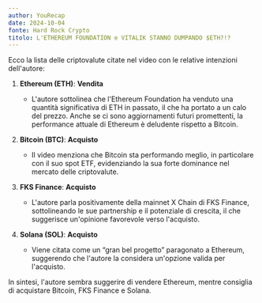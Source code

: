 ```yaml
---
author: YouRecap
date: 2024-10-04
fonte: Hard Rock Crypto
titolo: L'ETHEREUM FOUNDATION e VITALIK STANNO DUMPANDO $ETH?!?
---
```


Ecco la lista delle criptovalute citate nel video con le relative intenzioni dell'autore:

1. **Ethereum (ETH)**: **Vendita**
   - L'autore sottolinea che l'Ethereum Foundation ha venduto una quantità significativa di ETH in passato, il che ha portato a un calo del prezzo. Anche se ci sono aggiornamenti futuri promettenti, la performance attuale di Ethereum è deludente rispetto a Bitcoin.

2. **Bitcoin (BTC)**: **Acquisto**
   - Il video menziona che Bitcoin sta performando meglio, in particolare con il suo spot ETF, evidenziando la sua forte dominance nel mercato delle criptovalute.

3. **FKS Finance**: **Acquisto**
   - L'autore parla positivamente della mainnet X Chain di FKS Finance, sottolineando le sue partnership e il potenziale di crescita, il che suggerisce un'opinione favorevole verso l'acquisto.

4. **Solana (SOL)**: **Acquisto**
   - Viene citata come un “gran bel progetto” paragonato a Ethereum, suggerendo che l'autore la considera un'opzione valida per l'acquisto.

In sintesi, l'autore sembra suggerire di vendere Ethereum, mentre consiglia di acquistare Bitcoin, FKS Finance e Solana.
